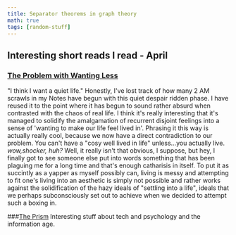 ```yaml
---
title: Separator theorems in graph theory
math: true
tags: [random-stuff]
---
```

## Interesting short reads I read - April

### [The Problem with Wanting Less](https://whateverhappened.substack.com/p/stop-trying-to-curate-everything)
"I think I want a quiet life." Honestly, I've lost track of how many 2 AM scrawls in my Notes have begun with this quiet despair ridden phase. I have reused it to the point where it has begun to sound rather absurd when contrasted with the chaos of real life. I think it's really interesting that it's managed to solidify the amalgamation of recurrent disjoint feelings into a sense of 'wanting to make our life feel lived in'. 
Phrasing it this way is actually really cool, because we now have a direct contradiction to our problem. You can't have a "cosy well lived in life" unless...you actually live. *wow,shocker, huh?* Well, it really isn't that obvious, I suppose, but hey, I finally got to see someone else put into words something that has been plaguing me for a long time and that's enough catharisis in itself. 
To put it as succintly as a yapper as myself possibly can, living is messy and attempting to fit one's living into an aesthetic is simply not possible and rather works against the solidification of the hazy ideals of "settling into a life", ideals that we perhaps subconsciously set out to achieve when we decided to attempt such a boxing in. 

###[The Prism](https://www.gurwinder.blog/archive)
Interesting stuff about tech and psychology and the information age. 


